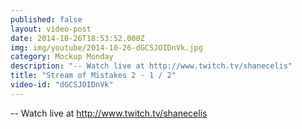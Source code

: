 ```yaml
---
published: false
layout: video-post
date: 2014-10-26T18:53:52.000Z
img: img/youtube/2014-10-26-dGCSJOIDnVk.jpg
category: Mockup Monday
description: "-- Watch live at http://www.twitch.tv/shanecelis"
title: "Stream of Mistakes 2 - 1 / 2"
video-id: "dGCSJOIDnVk"
---
```

-- Watch live at http://www.twitch.tv/shanecelis

